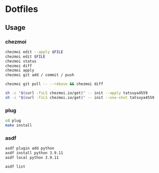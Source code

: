 # Dotfiles

## Usage


### chezmoi
```sh
chezmoi edit --apply $FILE
chezmoi edit $FILE
chezmoi status
chezmoi diff
chezmoi apply
chezmoi git add / commit / push

chezmoi git pull -- --rebase && chezmoi diff

sh -c "$(curl -fsLS chezmoi.io/get)" -- init --apply tatsuya4559
sh -c "$(curl -fsLS chezmoi.io/get)" -- init --one-shot tatsuya4559
```

### plug
```sh
cd plug
make install
```

### asdf
```sh
asdf plugin add python
asdf install python 3.9.11
asdf local python 3.9.11

asdf list
```
